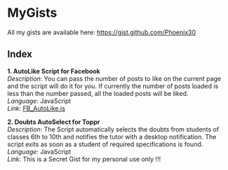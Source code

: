 # MyGists
All my gists are available here:
https://gist.github.com/Phoenix30

## Index
**1. AutoLike Script for Facebook** <br />
*Description*: You can pass the number of posts to like on the current page and the script will do it for you. If currently the number of posts loaded is less than the number passed, all the loaded posts will be liked.<br />
*Language*: JavaScript<br />
*Link*: [FB_AutoLike.js](https://gist.github.com/Phoenix30/ead79ac120319687cfc733d53cfe7214)

**2. Doubts AutoSelect for Toppr**<br />
*Description*: The Script automatically selects the doubts from students of classes 6th to 10th and notifies the tutor with a desktop notification. The script exits as soon as a student of required specifications is found.<br />
*Language*: JavaScript<br />
*Link*: This is a Secret Gist for my personal use only !!!
